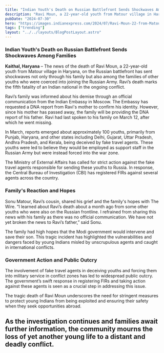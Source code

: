 ```yaml
---
title: "Indian Youth's Death on Russian Battlefront Sends Shockwaves Among Families"
description: "Ravi Moun, a 22-year-old youth from Matour village in Haryana, on the Russian battlefront has sent shockwaves not only through his family"
pubDate: "2024-07-30"
hero: "https://images.indianexpress.com/2024/07/Ravi-Moun-22-from-Matour-in-Kaithal-district.-Express.jpg?w=389"
tags: ["trending"]
layout: "../../layouts/BlogPostLayout.astro"
---
```

### Indian Youth's Death on Russian Battlefront Sends Shockwaves Among Families

**Kaithal, Haryana** – The news of the death of Ravi Moun, a 22-year-old youth from Matour village in Haryana, on the Russian battlefront has sent shockwaves not only through his family but also among the families of other youths who were coerced into joining the Russian Army. Ravi’s death marks the fifth fatality of an Indian national in the ongoing conflict.

Ravi’s family was informed about his demise through an official communication from the Indian Embassy in Moscow. The Embassy has requested a DNA report from Ravi's mother to confirm his identity. However, since his mother has passed away, the family will be providing the DNA report of his father. Ravi had last spoken to his family on March 12, after which he went missing.

In March, reports emerged about approximately 100 youths, primarily from Punjab, Haryana, and other states including Delhi, Gujarat, Uttar Pradesh, Andhra Pradesh, and Kerala, being deceived by fake travel agents. These youths were led to believe they would be employed as support staff in the Russian Army but were instead forced into the war zone.

The Ministry of External Affairs has called for strict action against the fake travel agents responsible for sending these youths to Russia. In response, the Central Bureau of Investigation (CBI) has registered FIRs against several agents across the country.

### Family's Reaction and Hopes

Sonu Matour, Ravi’s cousin, shared his grief and the family's hopes with The Wire. “I learned about Ravi’s death about a month ago from some other youths who were also on the Russian frontline. I refrained from sharing this news with his family as there was no official communication. We have not yet broken the news to Ravi’s father,” said Sonu.

The family had high hopes that the Modi government would intervene and save their son. This tragic incident has highlighted the vulnerabilities and dangers faced by young Indians misled by unscrupulous agents and caught in international conflicts.

### Government Action and Public Outcry

The involvement of fake travel agents in deceiving youths and forcing them into military service in conflict zones has led to widespread public outcry. The government’s swift response in registering FIRs and taking action against these agents is seen as a crucial step in addressing this issue.

The tragic death of Ravi Moun underscores the need for stringent measures to protect young Indians from being exploited and ensuring their safety when they seek opportunities abroad.

As the investigation continues and families await further information, the community mourns the loss of yet another young life to a distant and deadly conflict.
---